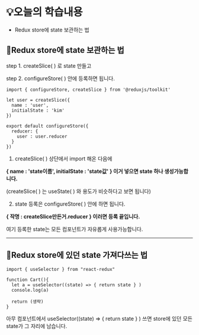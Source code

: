 # 💡오늘의 학습내용 
- Redux store에 state 보관하는 법

## 🔧Redux store에 state 보관하는 법

step 1. createSlice( ) 로 state 만들고

step 2. configureStore( ) 안에 등록하면 됩니다.

```
import { configureStore, createSlice } from '@reduxjs/toolkit'

let user = createSlice({
  name : 'user',
  initialState : 'kim'
})

export default configureStore({
  reducer: {
    user : user.reducer
  }
}) 
```

1. createSlice( ) 상단에서 import 해온 다음에 

**{ name : 'state이름', initialState : 'state값' } 이거 넣으면 state 하나 생성가능합니다.**

(createSlice( ) 는 useState( ) 와 용도가 비슷하다고 보면 됩니다)

 

2. state 등록은 configureStore( ) 안에 하면 됩니다.

**{ 작명 : createSlice만든거.reducer } 이러면 등록 끝입니다.**

여기 등록한 state는 모든 컴포넌트가 자유롭게 사용가능합니다. 

---


## 🔧Redux store에 있던 state 가져다쓰는 법

```
import { useSelector } from "react-redux"

function Cart(){
  let a = useSelector((state) => { return state } )
  console.log(a)

  return (생략)
}
```

아무 컴포넌트에서 useSelector((state) => { return state } ) 쓰면 store에 있던 모든 state가 그 자리에 남습니다. 



